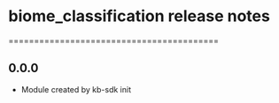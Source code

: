 # biome_classification release notes
=========================================

0.0.0
-----
* Module created by kb-sdk init
